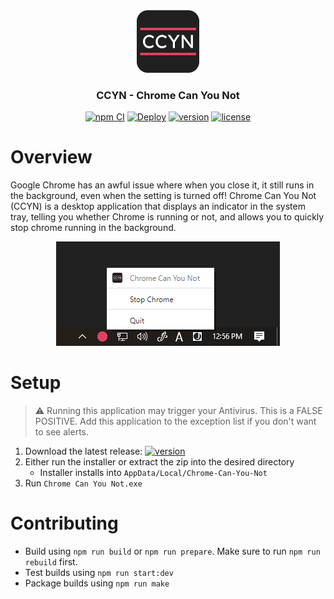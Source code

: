 <div align="center">
    <a href="https://github.com/KatsuteDev/Chrome-Can-You-Not">
        <img src="https://raw.githubusercontent.com/KatsuteDev/Chrome-Can-You-Not/main/icon.png" alt="icon" width="100" height="100">
    </a>
    <h3>CCYN - Chrome Can You Not</h3>
    <a href="https://github.com/KatsuteDev/Chrome-Can-You-Not/actions/workflows/npm_ci.yml"><img src="https://github.com/KatsuteDev/Chrome-Can-You-Not/actions/workflows/npm_ci.yml/badge.svg" title="npm CI"></a>
    <a href="https://github.com/KatsuteDev/Chrome-Can-You-Not/actions/workflows/deploy.yml"><img src="https://github.com/KatsuteDev/Chrome-Can-You-Not/actions/workflows/deploy.yml/badge.svg" title="Deploy"></a>
    <a href="https://github.com/KatsuteDev/Chrome-Can-You-Not/releases"><img title="version" src="https://img.shields.io/github/v/release/KatsuteDev/Chrome-Can-You-Not"></a>
    <a href="https://github.com/KatsuteDev/Chrome-Can-You-Not/blob/main/LICENSE"><img title="license" src="https://img.shields.io/github/license/KatsuteDev/Chrome-Can-You-Not"></a>
</div>

# Overview

Google Chrome has an awful issue where when you close it, it still runs in the background, even when the setting is turned off!
Chrome Can You Not (CCYN) is a desktop application that displays an indicator in the system tray, telling you whether Chrome is running or not, and allows you to quickly stop chrome running in the background.

<div align="center">
    <a href="https://github.com/KatsuteDev/Chrome-Can-You-Not">
        <img src="https://raw.githubusercontent.com/KatsuteDev/Chrome-Can-You-Not/main/sample.png" alt="sample">
    </a>
</div>

# Setup

> ⚠ Running this application may trigger your Antivirus. This is a FALSE POSITIVE. Add this application to the exception list if you don't want to see alerts.

 1. Download the latest release: [![version](https://img.shields.io/github/v/release/KatsuteDev/Chrome-Can-You-Not)](https://github.com/KatsuteDev/Chrome-Can-You-Not/releases)
 2. Either run the installer or extract the zip into the desired directory
     - Installer installs into `AppData/Local/Chrome-Can-You-Not`
 3. Run `Chrome Can You Not.exe`

# Contributing

- Build using `npm run build` or `npm run prepare`. Make sure to run `npm run rebuild` first.
- Test builds using `npm run start:dev`
- Package builds using `npm run make`